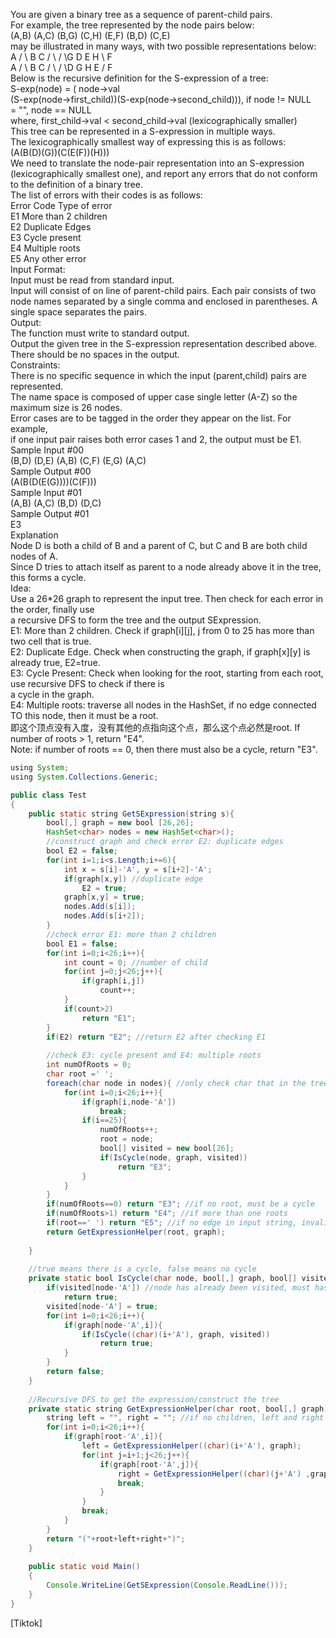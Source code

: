 
You are given a binary tree as a sequence of parent-child pairs.      
For example, the tree represented by the node pairs below:       
(A,B) (A,C) (B,G) (C,H) (E,F) (B,D) (C,E)         
may be illustrated in many ways, with two possible representations below:      
     A   /  \  B    C / \  / \G  D  E   H       \            F           
     A   /  \  B    C / \  / \D  G H   E        /       F          
Below is the recursive definition for the S-expression of a tree:      
S-exp(node) = ( node->val           
(S-exp(node->first_child))(S-exp(node->second_child))), if node != NULL          
                         = "", node == NULL         
   where, first_child->val < second_child->val (lexicographically smaller)          
This tree can be represented in a S-expression in multiple ways.          
The lexicographically smallest way of expressing this is as follows:       
(A(B(D)(G))(C(E(F))(H)))         
We need to translate the node-pair representation into an S-expression           
(lexicographically smallest one), and report any errors that do not conform to the definition of a binary tree.        
The list of errors with their codes is as follows:       
Error Code          Type of error             
E1                 More than 2 children        
E2                 Duplicate Edges         
E3                 Cycle present        
E4                 Multiple roots         
E5                 Any other error             
Input Format:              
Input must be read from standard input.              
Input will consist of on line of parent-child pairs. Each pair consists of two node names separated by a single comma and enclosed in parentheses. A single space separates the pairs.       
Output:            
The function must write to standard output.                
Output the given tree in the S-expression representation described above.          
There should be no spaces in the output.        
Constraints:          
There is no specific sequence in which the input (parent,child) pairs are represented.        
The name space is composed of upper case single letter (A-Z) so the maximum size is 26 nodes.        
Error cases are to be tagged in the order they appear on the list. For example,          
if one input pair raises both error cases 1 and 2, the output must be E1.        
Sample Input #00         
(B,D) (D,E) (A,B) (C,F) (E,G) (A,C)        
Sample Output #00       
(A(B(D(E(G))))(C(F)))        
Sample Input #01        
(A,B) (A,C) (B,D) (D,C)         
Sample Output #01          
E3           
Explanation           
Node D is both a child of B and a parent of C, but C and B are both child nodes of A.         
Since D tries to attach itself as parent to a node already above it in the tree, this forms a cycle.         
Idea:        
Use a 26*26 graph to represent the input tree. Then check for each error in the order, finally use       
a recursive DFS to form the tree and the output SExpression.        
E1: More than 2 children. Check if graph[i][j], j from 0 to 25 has more than two cell that is true.        
E2: Duplicate Edge. Check when constructing the graph, if graph[x][y] is already true, E2=true.        
E3: Cycle Present: Check when looking for the root, starting from each root, use recursive DFS to check if there is          
a cycle in the graph.          
E4: Multiple roots: traverse all nodes in the HashSet, if no edge connected TO this node, then it must be a root.         
即这个顶点没有入度，没有其他的点指向这个点，那么这个点必然是root. If number of roots > 1, return "E4".         
Note: if number of roots == 0, then there must also be a cycle, return "E3".             


```Java
using System;
using System.Collections.Generic;

public class Test
{
	public static string GetSExpression(string s){
		bool[,] graph = new bool [26,26];
		HashSet<char> nodes = new HashSet<char>();
		//construct graph and check error E2: duplicate edges
		bool E2 = false;
		for(int i=1;i<s.Length;i+=6){
			int x = s[i]-'A', y = s[i+2]-'A';
			if(graph[x,y]) //duplicate edge
				E2 = true;
			graph[x,y] = true;
			nodes.Add(s[i]);
			nodes.Add(s[i+2]);
		}
		//check error E1: more than 2 children
		bool E1 = false;
		for(int i=0;i<26;i++){
			int count = 0; //number of child
			for(int j=0;j<26;j++){
				if(graph[i,j])
					count++;
			}
			if(count>2)
				return "E1";
		}
		if(E2) return "E2"; //return E2 after checking E1
		
		//check E3: cycle present and E4: multiple roots
		int numOfRoots = 0;
		char root =' ';
		foreach(char node in nodes){ //only check char that in the tree
			for(int i=0;i<26;i++){
				if(graph[i,node-'A'])
					break;
				if(i==25){
					numOfRoots++;
					root = node;
					bool[] visited = new bool[26];
					if(IsCycle(node, graph, visited))
						return "E3";
				}
			}
		}
		if(numOfRoots==0) return "E3"; //if no root, must be a cycle
		if(numOfRoots>1) return "E4"; //if more than one roots
		if(root==' ') return "E5"; //if no edge in input string, invalid input error
		return GetExpressionHelper(root, graph);
		
	}
	
	//true means there is a cycle, false means no cycle
	private static bool IsCycle(char node, bool[,] graph, bool[] visited){
		if(visited[node-'A']) //node has already been visited, must has a cycle
			return true;
		visited[node-'A'] = true;
		for(int i=0;i<26;i++){
			if(graph[node-'A',i]){
				if(IsCycle((char)(i+'A'), graph, visited))
					return true;
			}
		}
		return false;
	}
	
	//Recursive DFS to get the expression/construct the tree
	private static string GetExpressionHelper(char root, bool[,] graph){
		string left = "", right = ""; //if no children, left and right should be empty
		for(int i=0;i<26;i++){
			if(graph[root-'A',i]){
				left = GetExpressionHelper((char)(i+'A'), graph);
				for(int j=i+1;j<26;j++){
					if(graph[root-'A',j]){
						right = GetExpressionHelper((char)(j+'A') ,graph);
						break;
					}
				}
				break;
			}
		}
		return "("+root+left+right+")";
	}
	
	public static void Main()
	{
		Console.WriteLine(GetSExpression(Console.ReadLine()));
	}
}
```

[Tiktok]

